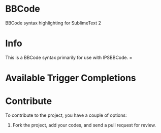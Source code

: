 BBCode
==========

BBCode syntax highlighting for SublimeText 2

Info
====
This is a BBCode syntax primarily for use with IPSBBCode. =

Available Trigger Completions
=============================


Contribute
==========
To contribute to the project, you have a couple of options:


1. Fork the project, add your codes, and send a pull request for review.
